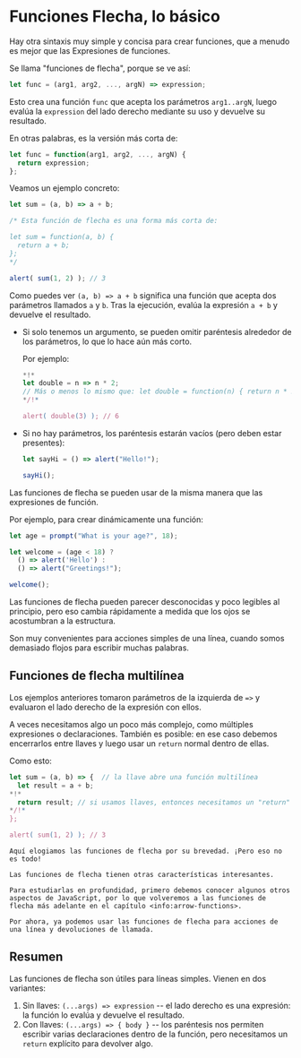 # Funciones Flecha, lo básico

Hay otra sintaxis muy simple y concisa para crear funciones, que a menudo es mejor que las Expresiones de funciones.

Se llama "funciones de flecha", porque se ve así:

```js
let func = (arg1, arg2, ..., argN) => expression;
```

Esto crea una función `func` que acepta los parámetros `arg1..argN`, luego evalúa la `expression` del lado derecho mediante su uso y devuelve su resultado.

En otras palabras, es la versión más corta de:

```js
let func = function(arg1, arg2, ..., argN) {
  return expression;
};
```

Veamos un ejemplo concreto:

```js run
let sum = (a, b) => a + b;

/* Esta función de flecha es una forma más corta de:

let sum = function(a, b) {
  return a + b;
};
*/

alert( sum(1, 2) ); // 3
```

Como puedes ver `(a, b) => a + b` significa una función que acepta dos parámetros llamados `a` y `b`. Tras la ejecución, evalúa la expresión `a + b` y devuelve el resultado.

- Si solo tenemos un argumento, se pueden omitir paréntesis alrededor de los parámetros, lo que lo hace aún más corto.

    Por ejemplo:

    ```js run
    *!*
    let double = n => n * 2;
    // Más o menos lo mismo que: let double = function(n) { return n * 2 }
    */!*

    alert( double(3) ); // 6
    ```

- Si no hay parámetros, los paréntesis estarán vacíos (pero deben estar presentes):

    ```js run
    let sayHi = () => alert("Hello!");

    sayHi();
    ```

Las funciones de flecha se pueden usar de la misma manera que las expresiones de función.

Por ejemplo, para crear dinámicamente una función:

```js run
let age = prompt("What is your age?", 18);

let welcome = (age < 18) ?
  () => alert('Hello') :
  () => alert("Greetings!");

welcome();
```

Las funciones de flecha pueden parecer desconocidas y poco legibles al principio, pero eso cambia rápidamente a medida que los ojos se acostumbran a la estructura.

Son muy convenientes para acciones simples de una línea, cuando somos demasiado flojos para escribir muchas palabras.

## Funciones de flecha multilínea

Los ejemplos anteriores tomaron parámetros de la izquierda de `=>` y evaluaron el lado derecho de la expresión con ellos.

A veces necesitamos algo un poco más complejo, como múltiples expresiones o declaraciones. También es posible: en ese caso debemos encerrarlos entre llaves y luego usar un `return` normal dentro de ellas.

Como esto:

```js run
let sum = (a, b) => {  // la llave abre una función multilínea
  let result = a + b;
*!*
  return result; // si usamos llaves, entonces necesitamos un "return" explícito
*/!*
};

alert( sum(1, 2) ); // 3
```

```smart header="Más por venir"
Aquí elogiamos las funciones de flecha por su brevedad. ¡Pero eso no es todo!

Las funciones de flecha tienen otras características interesantes.

Para estudiarlas en profundidad, primero debemos conocer algunos otros aspectos de JavaScript, por lo que volveremos a las funciones de flecha más adelante en el capítulo <info:arrow-functions>.

Por ahora, ya podemos usar las funciones de flecha para acciones de una línea y devoluciones de llamada.
```

## Resumen

Las funciones de flecha son útiles para líneas simples. Vienen en dos variantes:

1. Sin llaves: `(...args) => expression` -- el lado derecho es una expresión: la función lo evalúa y devuelve el resultado.
2. Con llaves: `(...args) => { body }` -- los paréntesis nos permiten escribir varias declaraciones dentro de la función, pero necesitamos un `return` explícito para devolver algo.
